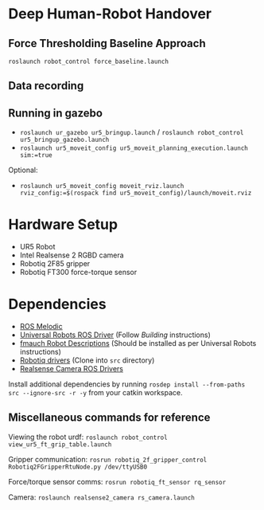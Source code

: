 # Deep Human-Robot Handover
## Force Thresholding Baseline Approach
`roslaunch robot_control force_baseline.launch`

## Data recording

## Running in gazebo
- `roslaunch ur_gazebo ur5_bringup.launch` / `roslaunch robot_control ur5_bringup_gazebo.launch`
- `roslaunch ur5_moveit_config ur5_moveit_planning_execution.launch sim:=true`

Optional:
- `roslaunch ur5_moveit_config moveit_rviz.launch rviz_config:=$(rospack find ur5_moveit_config)/launch/moveit.rviz`

# Hardware Setup
- UR5 Robot
- Intel Realsense 2 RGBD camera
- Robotiq 2F85 gripper
- Robotiq FT300 force-torque sensor

# Dependencies
- [ROS Melodic](http://wiki.ros.org/melodic/Installation)
- [Universal Robots ROS Driver](https://github.com/UniversalRobots/Universal_Robots_ROS_Driver) (Follow *Building* instructions)
- [fmauch Robot Descriptions](https://github.com/fmauch/universal_robot) (Should be installed as per Universal Robots instructions)
- [Robotiq drivers](https://github.com/ros-industrial/robotiq) (Clone into `src` directory)
- [Realsense Camera ROS Drivers](https://github.com/IntelRealSense/realsense-ros)

Install additional dependencies by running `rosdep install --from-paths src --ignore-src -r -y` from your catkin workspace.

## Miscellaneous commands for reference
Viewing the robot urdf:
`roslaunch robot_control view_ur5_ft_grip_table.launch`

Gripper communication:
`rosrun robotiq_2f_gripper_control Robotiq2FGripperRtuNode.py /dev/ttyUSB0`

Force/torque sensor comms:
`rosrun robotiq_ft_sensor rq_sensor`

Camera:
`roslaunch realsense2_camera rs_camera.launch`